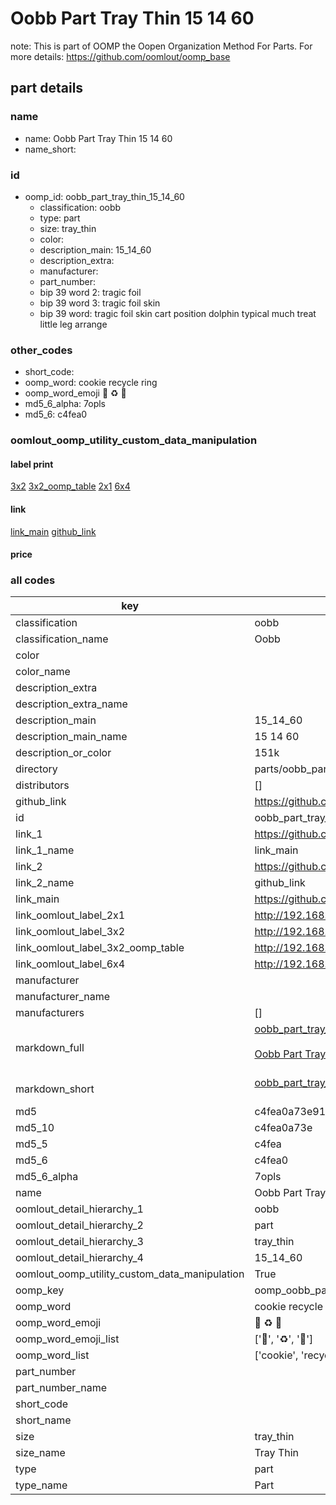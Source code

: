 # Oobb Part Tray Thin 15 14 60  

note: This is part of OOMP the Oopen Organization Method For Parts. For more details: https://github.com/oomlout/oomp_base

##  part details





### name
* name: Oobb Part Tray Thin 15 14 60
* name_short: 
### id
* oomp_id: oobb_part_tray_thin_15_14_60
  * classification: oobb
  * type: part
  * size: tray_thin
  * color: 
  * description_main: 15_14_60
  * description_extra: 
  * manufacturer: 
  * part_number: 
  * bip 39 word 2: tragic foil
  * bip 39 word 3: tragic foil skin
  * bip 39 word: tragic foil skin cart position dolphin typical much treat little leg arrange

### other_codes
* short_code: 
* oomp_word: cookie recycle ring
* oomp_word_emoji :cookie: :recycle: :ring:
* md5_6_alpha: 7opls
* md5_6: c4fea0






### oomlout_oomp_utility_custom_data_manipulation
#### label print
[3x2](http://192.168.1.245:1112/?label=oomp%207opls)
[3x2_oomp_table](http://192.168.1.107:1112/?label=oomp%207opls)
[2x1](http://192.168.1.242:1112/?label=oomp%207opls)
[6x4](http://192.168.1.55:1112/?label=oomp%207opls)    

#### link

[link_main](https://github.com/oomlout/oomlout_oomp_current_version_messy/tree/main/parts/oobb_part_tray_thin_15_14_60) [github_link](https://github.com/oomlout/oomlout_oomp_part_src/tree/main/parts/oobb_part_tray_thin_15_14_60)                             

#### price







### all codes 
| key | value |  
| --- | --- |  
| classification | oobb |  
| classification_name | Oobb |  
| color |  |  
| color_name |  |  
| description_extra |  |  
| description_extra_name |  |  
| description_main | 15_14_60 |  
| description_main_name | 15 14 60 |  
| description_or_color | 151k |  
| directory | parts/oobb_part_tray_thin_15_14_60 |  
| distributors | [] |  
| github_link | https://github.com/oomlout/oomlout_oomp_part_src/tree/main/parts/oobb_part_tray_thin_15_14_60 |  
| id | oobb_part_tray_thin_15_14_60 |  
| link_1 | https://github.com/oomlout/oomlout_oomp_current_version_messy/tree/main/parts/oobb_part_tray_thin_15_14_60 |  
| link_1_name | link_main |  
| link_2 | https://github.com/oomlout/oomlout_oomp_part_src/tree/main/parts/oobb_part_tray_thin_15_14_60 |  
| link_2_name | github_link |  
| link_main | https://github.com/oomlout/oomlout_oomp_current_version_messy/tree/main/parts/oobb_part_tray_thin_15_14_60 |  
| link_oomlout_label_2x1 | http://192.168.1.242:1112/?label=oomp%207opls |  
| link_oomlout_label_3x2 | http://192.168.1.245:1112/?label=oomp%207opls |  
| link_oomlout_label_3x2_oomp_table | http://192.168.1.107:1112/?label=oomp%207opls |  
| link_oomlout_label_6x4 | http://192.168.1.55:1112/?label=oomp%207opls |  
| manufacturer |  |  
| manufacturer_name |  |  
| manufacturers | [] |  
| markdown_full | [oobb_part_tray_thin_15_14_60](https://github.com/oomlout/oomlout_oomp_current_version_messy/tree/main/parts/oobb_part_tray_thin_15_14_60)<br>[](https://github.com/oomlout/oomlout_oomp_current_version_messy/tree/main/parts/oobb_part_tray_thin_15_14_60)<br>[Oobb Part Tray Thin 15 14 60](https://github.com/oomlout/oomlout_oomp_current_version_messy/tree/main/parts/oobb_part_tray_thin_15_14_60)<br><br> |  
| markdown_short | [oobb_part_tray_thin_15_14_60](https://github.com/oomlout/oomlout_oomp_current_version_messy/tree/main/parts/oobb_part_tray_thin_15_14_60)<br><br> |  
| md5 | c4fea0a73e911d7d0354323195169f37 |  
| md5_10 | c4fea0a73e |  
| md5_5 | c4fea |  
| md5_6 | c4fea0 |  
| md5_6_alpha | 7opls |  
| name | Oobb Part Tray Thin 15 14 60 |  
| oomlout_detail_hierarchy_1 | oobb |  
| oomlout_detail_hierarchy_2 | part |  
| oomlout_detail_hierarchy_3 | tray_thin |  
| oomlout_detail_hierarchy_4 | 15_14_60 |  
| oomlout_oomp_utility_custom_data_manipulation | True |  
| oomp_key | oomp_oobb_part_tray_thin_15_14_60 |  
| oomp_word | cookie recycle ring |  
| oomp_word_emoji | :cookie: :recycle: :ring: |  
| oomp_word_emoji_list | [':cookie:', ':recycle:', ':ring:'] |  
| oomp_word_list | ['cookie', 'recycle', 'ring'] |  
| part_number |  |  
| part_number_name |  |  
| short_code |  |  
| short_name |  |  
| size | tray_thin |  
| size_name | Tray Thin |  
| type | part |  
| type_name | Part |  
